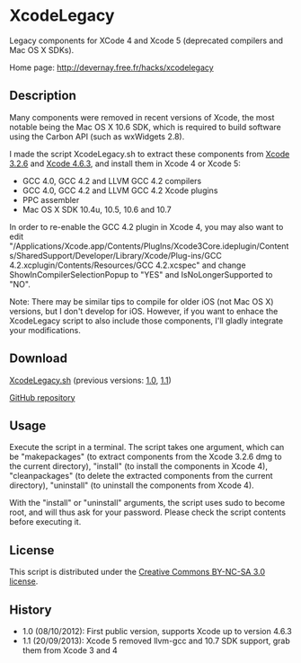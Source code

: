 XcodeLegacy
===========

Legacy components for XCode 4 and Xcode 5 (deprecated compilers and Mac OS X SDKs).

Home page: http://devernay.free.fr/hacks/xcodelegacy

Description
-----------

Many components were removed in recent versions of Xcode, the most notable being the Mac OS X 10.6 SDK, which is required to build software using the Carbon API (such as wxWidgets 2.8).

I made the script XcodeLegacy.sh to extract these components from [Xcode 3.2.6](http://adcdownload.apple.com/Developer_Tools/xcode_3.2.6_and_ios_sdk_4.3__final/xcode_3.2.6_and_ios_sdk_4.3.dmg) and [Xcode 4.6.3](http://adcdownload.apple.com/Developer_Tools/xcode_4.6.3/xcode4630916281a.dmg), and install them in Xcode 4 or Xcode 5:

- GCC 4.0, GCC 4.2 and LLVM GCC 4.2 compilers
- GCC 4.0, GCC 4.2 and LLVM GCC 4.2 Xcode plugins
- PPC assembler
- Mac OS X SDK 10.4u, 10.5, 10.6 and 10.7

In order to re-enable the GCC 4.2 plugin in Xcode 4, you may also want to edit "/Applications/Xcode.app/Contents/PlugIns/Xcode3Core.ideplugin/Contents/SharedSupport/Developer/Library/Xcode/Plug-ins/GCC 4.2.xcplugin/Contents/Resources/GCC 4.2.xcspec" and change ShowInCompilerSelectionPopup to "YES" and IsNoLongerSupported to "NO".

Note: There may be similar tips to compile for older iOS (not Mac OS X) versions, but I don't develop for iOS. However, if you want to enhace the XcodeLegacy script to also include those components, I'll gladly integrate your modifications.

Download
--------
[XcodeLegacy.sh](http://devernay.free.fr/hacks/xcodelegacy/XcodeLegacy.sh) (previous versions: [1.0](http://devernay.free.fr/hacks/xcodelegacy/XcodeLegacy-1.0.sh), [1.1](http://devernay.free.fr/hacks/xcodelegacy/XcodeLegacy-1.1.sh))

[GitHub repository](https://github.com/devernay/xcodelegacy)

Usage
-----
Execute the script in a terminal. The script takes one argument, which can be "makepackages" (to extract components from the Xcode 3.2.6 dmg to the current directory), "install" (to install the components in Xcode 4), "cleanpackages" (to delete the extracted components from the current directory), "uninstall" (to uninstall the components from Xcode 4).

With the "install" or "uninstall" arguments, the script uses sudo to become root, and will thus ask for your password. Please check the script contents before executing it.

License
-------
This script is distributed under the [Creative Commons BY-NC-SA 3.0 license](http://creativecommons.org/licenses/by-nc-sa/3.0/).

History
-------
- 1.0 (08/10/2012): First public version, supports Xcode up to version 4.6.3
- 1.1 (20/09/2013): Xcode 5 removed llvm-gcc and 10.7 SDK support, grab them from Xcode 3 and 4
